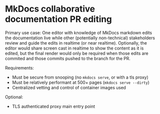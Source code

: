 # MkDocs collaborative documentation PR editing

Primary use case: One editor with knowledge of MkDocs markdown edits the documentation live while other (potentially non-technical) stakeholders review and guide the edits in realtime (or near realtime). Optionally, the editor would share screen cast in realtime to show the content as it is edited, but the final render would only be required when those edits are commited and those commits pushed to the branch for the PR.

Requirements:

* Must be secure from snooping (no `mkdocs serve`, or with a tls proxy)
* Must be relatively performant at 500+ pages (`mkdocs serve --dirty`)
* Centralized vetting and control of container images used

Optional:

* TLS authenticated proxy main entry point

